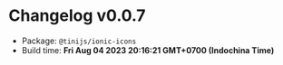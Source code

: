 # Changelog v0.0.7

- Package: `@tinijs/ionic-icons`
- Build time: **Fri Aug 04 2023 20:16:21 GMT+0700 (Indochina Time)**

